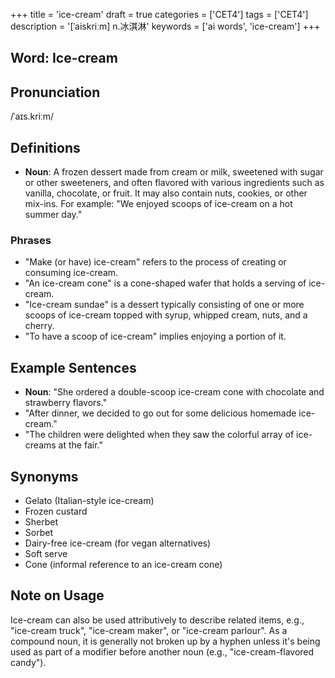 +++
title = 'ice-cream'
draft = true
categories = ['CET4']
tags = ['CET4']
description = '[ˈaiskriːm] n.冰淇淋'
keywords = ['ai words', 'ice-cream']
+++

## Word: Ice-cream

## Pronunciation
/ˈaɪs.kriːm/

## Definitions
- **Noun**: A frozen dessert made from cream or milk, sweetened with sugar or other sweeteners, and often flavored with various ingredients such as vanilla, chocolate, or fruit. It may also contain nuts, cookies, or other mix-ins. For example: "We enjoyed scoops of ice-cream on a hot summer day."

### Phrases
- "Make (or have) ice-cream" refers to the process of creating or consuming ice-cream.
- "An ice-cream cone" is a cone-shaped wafer that holds a serving of ice-cream.
- "Ice-cream sundae" is a dessert typically consisting of one or more scoops of ice-cream topped with syrup, whipped cream, nuts, and a cherry.
- "To have a scoop of ice-cream" implies enjoying a portion of it.

## Example Sentences
- **Noun**: "She ordered a double-scoop ice-cream cone with chocolate and strawberry flavors."
- "After dinner, we decided to go out for some delicious homemade ice-cream."
- "The children were delighted when they saw the colorful array of ice-creams at the fair."

## Synonyms
- Gelato (Italian-style ice-cream)
- Frozen custard
- Sherbet
- Sorbet
- Dairy-free ice-cream (for vegan alternatives)
- Soft serve
- Cone (informal reference to an ice-cream cone)

## Note on Usage
Ice-cream can also be used attributively to describe related items, e.g., "ice-cream truck", "ice-cream maker", or "ice-cream parlour". As a compound noun, it is generally not broken up by a hyphen unless it's being used as part of a modifier before another noun (e.g., "ice-cream-flavored candy").
